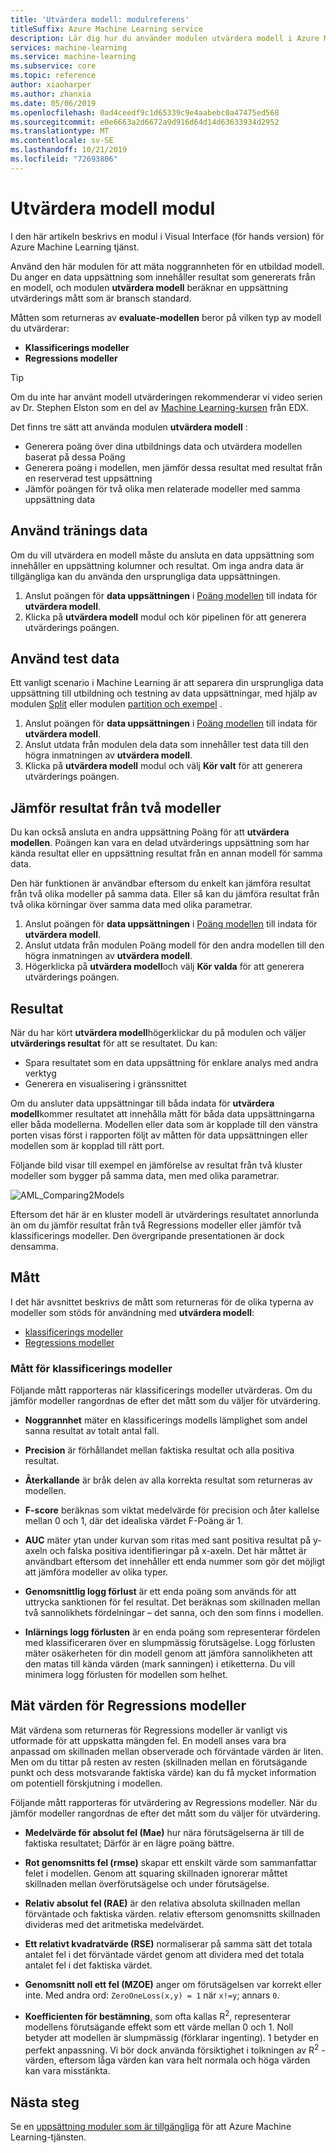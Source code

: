 ```yaml
---
title: 'Utvärdera modell: modulreferens'
titleSuffix: Azure Machine Learning service
description: Lär dig hur du använder modulen utvärdera modell i Azure Machine Learning-tjänsten för att mäta noggrannheten i en utbildad modell.
services: machine-learning
ms.service: machine-learning
ms.subservice: core
ms.topic: reference
author: xiaoharper
ms.author: zhanxia
ms.date: 05/06/2019
ms.openlocfilehash: 0ad4ceedf9c1d65339c9e4aabebc0a47475ed568
ms.sourcegitcommit: e0e6663a2d6672a9d916d64d14d63633934d2952
ms.translationtype: MT
ms.contentlocale: sv-SE
ms.lasthandoff: 10/21/2019
ms.locfileid: "72693806"
---
```

# <a name="evaluate-model-module"></a>Utvärdera modell modul

I den här artikeln beskrivs en modul i Visual Interface (för hands version) för Azure Machine Learning tjänst.

Använd den här modulen för att mäta noggrannheten för en utbildad modell. Du anger en data uppsättning som innehåller resultat som genererats från en modell, och modulen **utvärdera modell** beräknar en uppsättning utvärderings mått som är bransch standard.
  
 Måtten som returneras av **evaluate-modellen** beror på vilken typ av modell du utvärderar:  
  
-   **Klassificerings modeller**    
-   **Regressions modeller**    



> [!TIP]
> Om du inte har använt modell utvärderingen rekommenderar vi video serien av Dr. Stephen Elston som en del av [Machine Learning-kursen](https://blogs.technet.microsoft.com/machinelearning/2015/09/08/new-edx-course-data-science-machine-learning-essentials/) från EDX. 


Det finns tre sätt att använda modulen **utvärdera modell** :

+ Generera poäng över dina utbildnings data och utvärdera modellen baserat på dessa Poäng
+ Generera poäng i modellen, men jämför dessa resultat med resultat från en reserverad test uppsättning
+ Jämför poängen för två olika men relaterade modeller med samma uppsättning data

## <a name="use-the-training-data"></a>Använd tränings data

Om du vill utvärdera en modell måste du ansluta en data uppsättning som innehåller en uppsättning kolumner och resultat.  Om inga andra data är tillgängliga kan du använda den ursprungliga data uppsättningen.

1. Anslut poängen för **data uppsättningen** i [Poäng modellen](./score-model.md) till indata för **utvärdera modell**. 
2. Klicka på **utvärdera modell** modul och kör pipelinen för att generera utvärderings poängen.

## <a name="use-testing-data"></a>Använd test data

Ett vanligt scenario i Machine Learning är att separera din ursprungliga data uppsättning till utbildning och testning av data uppsättningar, med hjälp av modulen [Split](./split-data.md) eller modulen [partition och exempel](./partition-and-sample.md) . 

1. Anslut poängen för **data uppsättningen** i [Poäng modellen](score-model.md) till indata för **utvärdera modell**. 
2. Anslut utdata från modulen dela data som innehåller test data till den högra inmatningen av **utvärdera modell**.
2. Klicka på **utvärdera modell** modul och välj **Kör valt** för att generera utvärderings poängen.

## <a name="compare-scores-from-two-models"></a>Jämför resultat från två modeller

Du kan också ansluta en andra uppsättning Poäng för att **utvärdera modellen**.  Poängen kan vara en delad utvärderings uppsättning som har kända resultat eller en uppsättning resultat från en annan modell för samma data.

Den här funktionen är användbar eftersom du enkelt kan jämföra resultat från två olika modeller på samma data. Eller så kan du jämföra resultat från två olika körningar över samma data med olika parametrar.

1. Anslut poängen för **data uppsättningen** i [Poäng modellen](score-model.md) till indata för **utvärdera modell**. 
2. Anslut utdata från modulen Poäng modell för den andra modellen till den högra inmatningen av **utvärdera modell**.
3. Högerklicka på **utvärdera modell**och välj **Kör valda** för att generera utvärderings poängen.

## <a name="results"></a>Resultat

När du har kört **utvärdera modell**högerklickar du på modulen och väljer **utvärderings resultat** för att se resultatet. Du kan:

+ Spara resultatet som en data uppsättning för enklare analys med andra verktyg
+ Generera en visualisering i gränssnittet

Om du ansluter data uppsättningar till båda indata för **utvärdera modell**kommer resultatet att innehålla mått för båda data uppsättningarna eller båda modellerna.
Modellen eller data som är kopplade till den vänstra porten visas först i rapporten följt av måtten för data uppsättningen eller modellen som är kopplad till rätt port.  

Följande bild visar till exempel en jämförelse av resultat från två kluster modeller som bygger på samma data, men med olika parametrar.  

![AML&#95;Comparing2Models](media/module/aml-comparing2models.png "AML_Comparing2Models")  

Eftersom det här är en kluster modell är utvärderings resultatet annorlunda än om du jämför resultat från två Regressions modeller eller jämför två klassificerings modeller. Den övergripande presentationen är dock densamma. 

## <a name="metrics"></a>Mått

I det här avsnittet beskrivs de mått som returneras för de olika typerna av modeller som stöds för användning med **utvärdera modell**:

+ [klassificerings modeller](#bkmk_classification)
+ [Regressions modeller](#bkmk_regression)

###  <a name="bkmk_classification"></a>Mått för klassificerings modeller

Följande mått rapporteras när klassificerings modeller utvärderas. Om du jämför modeller rangordnas de efter det mått som du väljer för utvärdering.  
  
-   **Noggrannhet** mäter en klassificerings modells lämplighet som andel sanna resultat av totalt antal fall.  
  
-   **Precision** är förhållandet mellan faktiska resultat och alla positiva resultat.  
  
-   **Återkallande** är bråk delen av alla korrekta resultat som returneras av modellen.  
  
-   **F-score** beräknas som viktat medelvärde för precision och åter kallelse mellan 0 och 1, där det idealiska värdet F-Poäng är 1.  
  
-   **AUC** mäter ytan under kurvan som ritas med sant positiva resultat på y-axeln och falska positiva identifieringar på x-axeln. Det här måttet är användbart eftersom det innehåller ett enda nummer som gör det möjligt att jämföra modeller av olika typer.  
  
- **Genomsnittlig logg förlust** är ett enda poäng som används för att uttrycka sanktionen för fel resultat. Det beräknas som skillnaden mellan två sannolikhets fördelningar – det sanna, och den som finns i modellen.  
  
- **Inlärnings logg förlusten** är en enda poäng som representerar fördelen med klassificeraren över en slumpmässig förutsägelse. Logg förlusten mäter osäkerheten för din modell genom att jämföra sannolikheten att den matas till kända värden (mark sanningen) i etiketterna. Du vill minimera logg förlusten för modellen som helhet.

##  <a name="bkmk_regression"></a>Mät värden för Regressions modeller
 
Mät värdena som returneras för Regressions modeller är vanligt vis utformade för att uppskatta mängden fel.  En modell anses vara bra anpassad om skillnaden mellan observerade och förväntade värden är liten. Men om du tittar på resten av resten (skillnaden mellan en förutsägande punkt och dess motsvarande faktiska värde) kan du få mycket information om potentiell förskjutning i modellen.  
  
 Följande mått rapporteras för utvärdering av Regressions modeller. När du jämför modeller rangordnas de efter det mått som du väljer för utvärdering.  
  
- **Medelvärde för absolut fel (Mae)** hur nära förutsägelserna är till de faktiska resultatet; Därför är en lägre poäng bättre.  
  
- **Rot genomsnitts fel (rmse)** skapar ett enskilt värde som sammanfattar felet i modellen. Genom att squaring skillnaden ignorerar måttet skillnaden mellan överförutsägelse och under förutsägelse.  
  
- **Relativ absolut fel (RAE)** är den relativa absoluta skillnaden mellan förväntade och faktiska värden. relativ eftersom genomsnitts skillnaden divideras med det aritmetiska medelvärdet.  
  
- **Ett relativt kvadratvärde (RSE)** normaliserar på samma sätt det totala antalet fel i det förväntade värdet genom att dividera med det totala antalet fel i det faktiska värdet.  
  
- **Genomsnitt noll ett fel (MZOE)** anger om förutsägelsen var korrekt eller inte.  Med andra ord: `ZeroOneLoss(x,y) = 1` när `x!=y`; annars `0`.
  
- **Koefficienten för bestämning**, som ofta kallas R<sup>2</sup>, representerar modellens förutsägande effekt som ett värde mellan 0 och 1. Noll betyder att modellen är slumpmässig (förklarar ingenting). 1 betyder en perfekt anpassning. Vi bör dock använda försiktighet i tolkningen av R<sup>2</sup> -värden, eftersom låga värden kan vara helt normala och höga värden kan vara misstänkta.
  

## <a name="next-steps"></a>Nästa steg

Se en [uppsättning moduler som är tillgängliga](module-reference.md) för att Azure Machine Learning-tjänsten. 